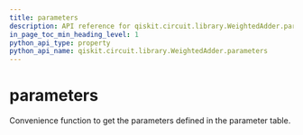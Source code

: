 ```yaml
---
title: parameters
description: API reference for qiskit.circuit.library.WeightedAdder.parameters
in_page_toc_min_heading_level: 1
python_api_type: property
python_api_name: qiskit.circuit.library.WeightedAdder.parameters
---
```


# parameters

Convenience function to get the parameters defined in the parameter table.

